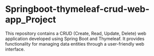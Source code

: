 # Springboot-thymeleaf-crud-web-app_Project
This repository contains a CRUD (Create, Read, Update, Delete) web application developed using Spring Boot and Thymeleaf. It provides functionality for managing data entities through a user-friendly web interface.
